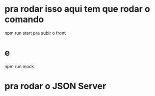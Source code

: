 # pra rodar isso aqui tem que rodar o comando
npm run start pra subir o front
# e 
npm run mock
# pra rodar o JSON Server
